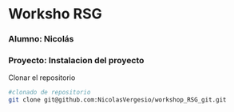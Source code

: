 # Worksho RSG 
### Alumno: Nicolás

### Proyecto: Instalacion del proyecto
Clonar el repositorio 


```bash
#clonado de repositorio
git clone git@github.com:NicolasVergesio/workshop_RSG_git.git
```


